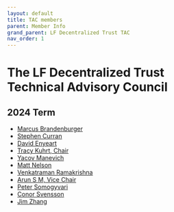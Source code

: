 ```yaml
---
layout: default
title: TAC members
parent: Member Info
grand_parent: LF Decentralized Trust TAC
nav_order: 1
---
```

[//]: # (SPDX-License-Identifier: CC-BY-4.0)

# The LF Decentralized Trust Technical Advisory Council

## 2024 Term

* [Marcus Brandenburger][mbrandenburger]
* [Stephen Curran][swcurran]
* [David Enyeart][denyeart]
* [Tracy Kuhrt, Chair][tkuhrt]
* [Yacov Manevich][yacovm]
* [Matt Nelson][non-fungible-nelson]
* [Venkatraman Ramakrishna][VRamakrishna]
* [Arun S M, Vice Chair][arsulegai]
* [Peter Somogyvari][petermetz]
* [Conor Svensson][conor10]
* [Jim Zhang][jimthematrix]

[VRamakrishna]: https://github.com/VRamakrishna
[arsulegai]: https://github.com/arsulegai
[conor10]: https://github.com/conor10
[denyeart]: https://github.com/denyeart
[jimthematrix]: https://github.com/jimthematrix
[mbrandenburger]: https://github.com/mbrandenburger
[non-fungible-nelson]: https://github.com/non-fungible-nelson
[petermetz]: https://github.com/petermetz
[swcurran]: https://github.com/swcurran
[tkuhrt]: https://github.com/tkuhrt
[yacovm]: https://github.com/yacovm

